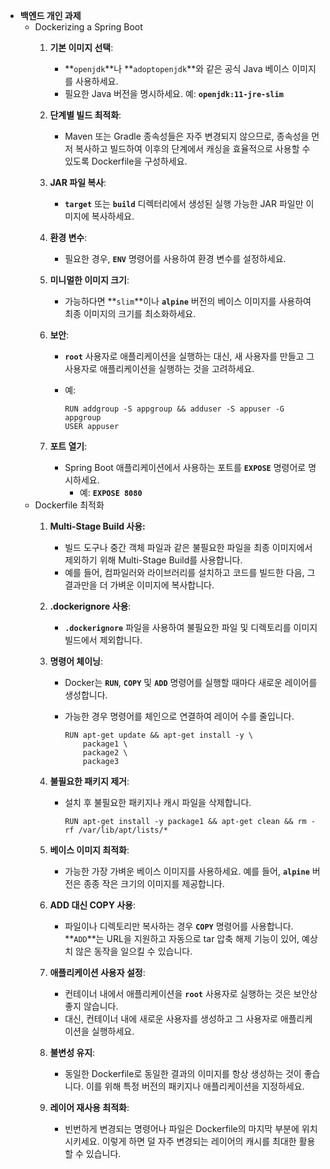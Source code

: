 - **백엔드 개인 과제**
    - Dockerizing a Spring Boot
        1. **기본 이미지 선택**:
            - **`openjdk`**나 **`adoptopenjdk`**와 같은 공식 Java 베이스 이미지를 사용하세요.
            - 필요한 Java 버전을 명시하세요. 예: **`openjdk:11-jre-slim`**
        2. **단계별 빌드 최적화**:
            - Maven 또는 Gradle 종속성들은 자주 변경되지 않으므로, 종속성을 먼저 복사하고 빌드하여 이후의 단계에서 캐싱을 효율적으로 사용할 수 있도록 Dockerfile을 구성하세요.
        3. **JAR 파일 복사**:
            - **`target`** 또는 **`build`** 디렉터리에서 생성된 실행 가능한 JAR 파일만 이미지에 복사하세요.
        4. **환경 변수**:
            - 필요한 경우, **`ENV`** 명령어를 사용하여 환경 변수를 설정하세요.
        5. **미니멀한 이미지 크기**:
            - 가능하다면 **`slim`**이나 **`alpine`** 버전의 베이스 이미지를 사용하여 최종 이미지의 크기를 최소화하세요.
        6. **보안**:
            - **`root`** 사용자로 애플리케이션을 실행하는 대신, 새 사용자를 만들고 그 사용자로 애플리케이션을 실행하는 것을 고려하세요.
            - 예:

                ```docker
                RUN addgroup -S appgroup && adduser -S appuser -G appgroup
                USER appuser
                ```

        7. **포트 열기**:
            - Spring Boot 애플리케이션에서 사용하는 포트를 **`EXPOSE`** 명령어로 명시하세요.
                - 예: **`EXPOSE 8080`**
    - Dockerfile 최적화
        1. **Multi-Stage Build 사용:**
            - 빌드 도구나 중간 객체 파일과 같은 불필요한 파일을 최종 이미지에서 제외하기 위해 Multi-Stage Build를 사용합니다.
            - 예를 들어, 컴파일러와 라이브러리를 설치하고 코드를 빌드한 다음, 그 결과만을 더 가벼운 이미지에 복사합니다.
        2. **.dockerignore 사용**:
            - **`.dockerignore`** 파일을 사용하여 불필요한 파일 및 디렉토리를 이미지 빌드에서 제외합니다.
        3. **명령어 체이닝**:
            - Docker는 **`RUN`**, **`COPY`** 및 **`ADD`** 명령어를 실행할 때마다 새로운 레이어를 생성합니다.
            - 가능한 경우 명령어를 체인으로 연결하여 레이어 수를 줄입니다.

                ```docker
                RUN apt-get update && apt-get install -y \
                    package1 \
                    package2 \
                    package3
                ```

        4. **불필요한 패키지 제거**:
            - 설치 후 불필요한 패키지나 캐시 파일을 삭제합니다.

                ```docker
                RUN apt-get install -y package1 && apt-get clean && rm -rf /var/lib/apt/lists/*
                ```

        5. **베이스 이미지 최적화**:
            - 가능한 가장 가벼운 베이스 이미지를 사용하세요. 예를 들어, **`alpine`** 버전은 종종 작은 크기의 이미지를 제공합니다.
        6. **ADD 대신 COPY 사용**:
            - 파일이나 디렉토리만 복사하는 경우 **`COPY`** 명령어를 사용합니다. **`ADD`**는 URL을 지원하고 자동으로 tar 압축 해제 기능이 있어, 예상치 않은 동작을 일으킬 수 있습니다.
        7. **애플리케이션 사용자 설정**:
            - 컨테이너 내에서 애플리케이션을 **`root`** 사용자로 실행하는 것은 보안상 좋지 않습니다.
            - 대신, 컨테이너 내에 새로운 사용자를 생성하고 그 사용자로 애플리케이션을 실행하세요.
        8. **불변성 유지**:
            - 동일한 Dockerfile로 동일한 결과의 이미지를 항상 생성하는 것이 좋습니다. 이를 위해 특정 버전의 패키지나 애플리케이션을 지정하세요.
        9. **레이어 재사용 최적화**:
            - 빈번하게 변경되는 명령어나 파일은 Dockerfile의 마지막 부분에 위치시키세요. 이렇게 하면 덜 자주 변경되는 레이어의 캐시를 최대한 활용할 수 있습니다.